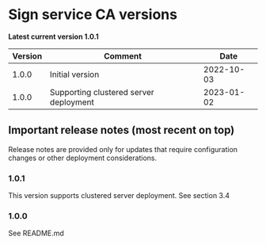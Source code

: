 # Sign service CA versions

**Latest current version 1.0.1**

| Version | Comment                                | Date       |
|---------|----------------------------------------|------------|
| 1.0.0   | Initial version                        | 2022-10-03 |
| 1.0.0   | Supporting clustered server deployment | 2023-01-02 |


## Important release notes (most recent on top)

Release notes are provided only for updates that require configuration changes or other deployment considerations.

### 1.0.1

This version supports clustered server deployment. See section 3.4

### 1.0.0

See README.md